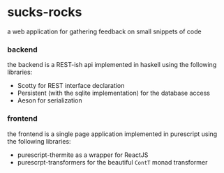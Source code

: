 # sucks-rocks
a web application for gathering feedback on small snippets of code

### backend
the backend is a REST-ish api implemented in haskell using the following libraries:
+ Scotty for REST interface declaration
+ Persistent (with the sqlite implementation) for the database access
+ Aeson for serialization

### frontend
the frontend is a single page application implemented in purescript using the following libraries:
+ purescript-thermite as a wrapper for ReactJS
+ purescrpt-transformers for the beautiful `ContT` monad transformer
